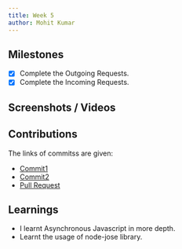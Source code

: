 ```yaml
---
title: Week 5
author: Mohit Kumar
---
```


## Milestones
- [x] Complete the Outgoing Requests.
- [x] Complete the Incoming Requests.

## Screenshots / Videos 

## Contributions
The links of commitss are given:
- [Commit1](https://github.com/Swasth-Digital-Health-Foundation/integration-sdks/pull/64/commits/b809482721e371091ee36d5723c9a9df8cb71a76)
- [Commit2](https://github.com/Swasth-Digital-Health-Foundation/integration-sdks/pull/64/commits/905e88ed499b70d7b9f46c5895c8af9f30a80073)
- [Pull Request](https://github.com/Swasth-Digital-Health-Foundation/integration-sdks/pull/64)

## Learnings
- I learnt Asynchronous Javascript in more depth.
- Learnt the usage of node-jose library.
